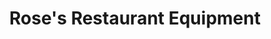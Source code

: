 ---
title: "Rose's Restaurant Equipment"
url: /portland/roses-restaurant-equipment/
shop: Haushaltsartikel
---
